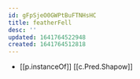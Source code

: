 ```yaml
---
id: gFpSjeO0GWPtBuFTNHsHC
title: featherFell
desc: ''
updated: 1641764522948
created: 1641764512818
---
```




- [[p.instanceOf]] [[c.Pred.Shapow]]
